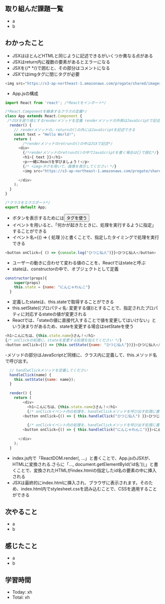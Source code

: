 ## 取り組んだ課題一覧
- a
- b
## わかったこと
- JSXはほとんどHTMLと同じように記述できるがいくつか異なる点がある
- JSXはreturn内に複数の要素があるとエラーになる
- JSXを{/* */}で囲むと、その部分はコメントになる
- JSXではimgタグに閉じタグが必要
```javascript:test.js
<img src="https://s3-ap-northeast-1.amazonaws.com/progate/shared/images/lesson/react/ninjawanko.png" />
```
- App.jsの構成
```javascript:test.js
import React from 'react'; /*Reactをインポート*/

/*React.Componentを継承するクラスの定義*/
class App extends React.Component {
 /*JSXを戻り値とするrenderメソッドを定義 renderメソッドの外側はJavaScriptで記述*/
  render() {
    // renderメソッドの、returnの()の外にはJavaScriptを記述できる
    const text = "Hello World!";
    return (
        /*renderメソッドのretrunの()の中はJSXで記述*/
      <div>
        {/*renderメソッドのretrunの()の中でJavaScriptを書く場合は{}で囲む*/}
        <h1>{ text }}</h1>
        <p>一緒にReactを学びましょう！</p>
        {/* <img>タグを用いて、画像を表示してください */}
        <img src="https://s3-ap-northeast-1.amazonaws.com/progate/shared/images/lesson/react/ninjawanko.png" />
        
      </div>
    );
  }
}

/*クラスをエクスポート*/
export default App;
```
- ボタンを表示するためには<button>タグを使う
- イベントを用いると、「何かが起きたときに、処理を実行するように指定」することができる
- イベント名={() => { 処理 }}と書くことで、指定したタイミングで処理を実行できる
```javascript:test.js
<button onClick={ () => {console.log("ひつじ仙人")}}>ひつじ仙人</button>
```
- ユーザーの動きに合わせて変わる値のことを、Reactではstateと呼ぶ
- stateは、constructorの中で、オブジェクトとして定義
```javascript:test.js
constructor(props){
    super(props)
    this.state = {name: "にんじゃわんこ"}
  }
```
- 定義したstateは、this.stateで取得することができる
- this.setState({プロパティ名: 変更する値})とすることで、指定されたプロパティに対応するstateの値が変更される
- Reactでは、「stateの値に直接代入することで値を変更してはいけない」という決まりがあるため、stateを変更する場合はsetStateを使う
```javascript:test.js
<h1>こんにちは、{this.state.name}さん！</h1>
{/* onClickの処理に、stateを変更する処理を加えてください */}
<button onClick={() => {this.setState({name: "ひつじ仙人"})}}>ひつじ仙人</button>
```
-メソッドの部分はJavaScriptど同様に、クラス内に定義して、this.メソッド名で呼び出す。
```javascript:test.js
  // handleClickメソッドを定義してください
  handleClick(name) {
    this.setState({name: name});
  }
  
  render() {
    return (
    	<div>
    	  <h1>こんにちは、{this.state.name}さん！</h1>
    	  {/* onClickイベント内の処理を、handleClickメソッドを呼び出す処理に書き換えてください*/}
        <button onClick={() => { this.handleClick("ひつじ仙人") }}>ひつじ仙人</button>
        
    	  {/* onClickイベント内の処理を、handleClickメソッドを呼び出す処理に書き換えてください*/}
        <button onClick={() => { this.handleClick("にんじゃわんこ")}}>にんじゃわんこ</button>
        
      </div>
    );
  }
```
- index.js内で「ReactDOM.render(<App />, ...」と書くことで、App.jsのJSXが、HTMLに変換される.さらに「..., document.getElementById('id名'));」と書くことで、変換されたHTMLがindex.htmlの指定したid名の要素の中に挿入される
- JSXは最終的にindex.htmlに挿入され、ブラウザに表示されます。そのため、index.html内でstylesheet.cssを読み込むことで、CSSを適用することができる
## 次やること
- a
- b
## 感じたこと
- a
- b
## 学習時間
- Today: xh
- Total: xh

